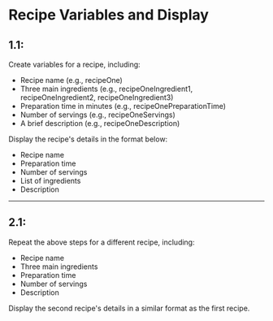# Recipe Variables and Display

## 1.1:
Create variables for a recipe, including:
- Recipe name (e.g., recipeOne)
- Three main ingredients (e.g., recipeOneIngredient1, recipeOneIngredient2, recipeOneIngredient3)
- Preparation time in minutes (e.g., recipeOnePreparationTime)
- Number of servings (e.g., recipeOneServings)
- A brief description (e.g., recipeOneDescription)

Display the recipe's details in the format below:
- Recipe name
- Preparation time
- Number of servings
- List of ingredients
- Description

---

## 2.1:
Repeat the above steps for a different recipe, including:
- Recipe name
- Three main ingredients
- Preparation time
- Number of servings
- Description

Display the second recipe's details in a similar format as the first recipe.

